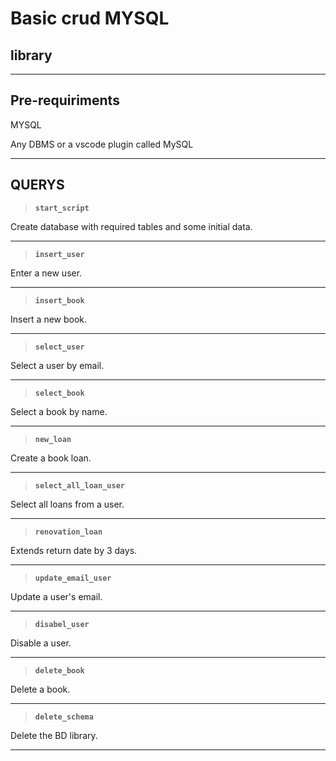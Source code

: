 # Basic crud MYSQL 

## library
---
## Pre-requiriments

MYSQL

Any DBMS or a vscode plugin called MySQL

---
## QUERYS


>**`start_script`**

Create database with required tables and some initial data.

---

>**`insert_user`**

Enter a new user.

---
>**`insert_book`**

Insert a new book.

---
>**`select_user`**

Select a user by email.

---
>**`select_book`**

Select a book by name.

---
>**`new_loan`**

Create a book loan.

---
>**`select_all_loan_user`**

Select all loans from a user.

---
>**`renovation_loan`**

Extends return date by 3 days.

---
>**`update_email_user`**

Update a user's email.

---

>**`disabel_user`**

Disable a user.

---
>**`delete_book`**

Delete a book.

---
>**`delete_schema`**

Delete the BD library.

---
